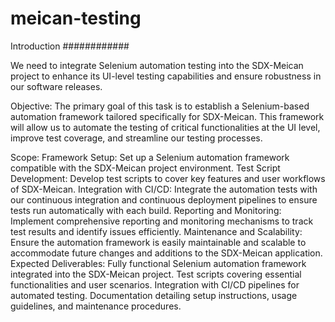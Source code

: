 # meican-testing

Introduction
############

We need to integrate Selenium automation testing into the SDX-Meican project to enhance its UI-level testing capabilities and ensure robustness in our software releases.

Objective:
The primary goal of this task is to establish a Selenium-based automation framework tailored specifically for SDX-Meican. This framework will allow us to automate the testing of critical functionalities at the UI level, improve test coverage, and streamline our testing processes.

Scope:
Framework Setup: Set up a Selenium automation framework compatible with the SDX-Meican project environment.
Test Script Development: Develop test scripts to cover key features and user workflows of SDX-Meican.
Integration with CI/CD: Integrate the automation tests with our continuous integration and continuous deployment pipelines to ensure tests run automatically with each build.
Reporting and Monitoring: Implement comprehensive reporting and monitoring mechanisms to track test results and identify issues efficiently.
Maintenance and Scalability: Ensure the automation framework is easily maintainable and scalable to accommodate future changes and additions to the SDX-Meican application.
Expected Deliverables:
Fully functional Selenium automation framework integrated into the SDX-Meican project.
Test scripts covering essential functionalities and user scenarios.
Integration with CI/CD pipelines for automated testing.
Documentation detailing setup instructions, usage guidelines, and maintenance procedures.
